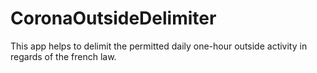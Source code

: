 # CoronaOutsideDelimiter
This app helps to delimit the permitted daily one-hour outside activity in regards of the french law.
